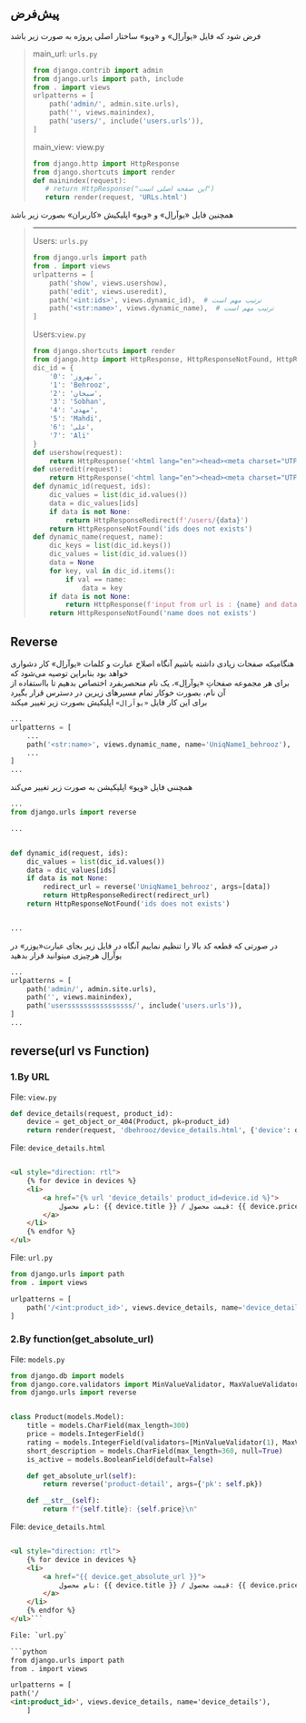 ## پیش‌فرض

فرض شود که فایل «یوآراِل» و «ویو» ساختار اصلی پروژه به صورت زیر باشد
> main_url: `urls.py`
>
> ```python
> from django.contrib import admin
> from django.urls import path, include
> from . import views
> urlpatterns = [
>     path('admin/', admin.site.urls),
>     path('', views.mainindex),
>     path('users/', include('users.urls')),
> ]
> 
> ```
> main_view: view.py
>
> ```python
> from django.http import HttpResponse
> from django.shortcuts import render
> def mainindex(request):
>    # return HttpResponse("این صفحه اصلی است")
>    return render(request, 'URLs.html')
>  ```
همچنین فایل «یوآراِل» و «ویو» اپلیکیش «کاربران» بصورت زیر باشد
> --- 
> Users: `urls.py`
> ```python
> from django.urls import path
> from . import views
> urlpatterns = [
>     path('show', views.usershow),
>     path('edit', views.useredit),
>     path('<int:ids>', views.dynamic_id),  # ترتیب مهم است
>     path('<str:name>', views.dynamic_name),  # ترتیب مهم است
> ] 
> ```
> Users:`view.py`
>
> ```python
> from django.shortcuts import render
> from django.http import HttpResponse, HttpResponseNotFound, HttpResponseRedirect
> dic_id = {
>     '0': 'بهروز',
>     '1': 'Behrooz',
>     '2': 'سبحان',
>     '3': 'Sobhan',
>     '4': 'مهدی',
>     '5': 'Mahdi',
>     '6': 'علی',
>     '7': 'Ali'
> }
> def usershow(request):
>     return HttpResponse('<html lang="en"><head><meta charset="UTF-8"></head><body><ul><li>صفحه نمایش کاربران و برای ورود به صفحه اصلی لینک زیر را کلیک نمایید</li><a href="http://127.0.0.1:8000"><li>127.0.0.1:8000</li></a></ul></body></html>')
> def useredit(request):
>     return HttpResponse('<html lang="en"><head><meta charset="UTF-8"></head><body><ul><li>صفحه ادیت کاربران </li><a href="http://127.0.0.1:8000"><li>127.0.0.1:8000</li></a></ul></body></html>')
> def dynamic_id(request, ids):
>     dic_values = list(dic_id.values())
>     data = dic_values[ids]
>     if data is not None:
>         return HttpResponseRedirect(f'/users/{data}')
>     return HttpResponseNotFound('ids does not exists')
> def dynamic_name(request, name):
>     dic_keys = list(dic_id.keys())
>     dic_values = list(dic_id.values())
>     data = None
>     for key, val in dic_id.items():
>         if val == name:
>             data = key
>     if data is not None:
>         return HttpResponse(f'input from url is : {name} and data is : {data}')
>     return HttpResponseNotFound('name does not exists')
>  ```

## Reverse

هنگامیکه صفحات زیادی داشته باشیم آنگاه اصلاح عبارت و کلمات «یوآراِل» کار دشواری خواهد بود بنابراین توصیه می‌شود که<br>
برای هر مجموعه صفحاتِ «یوآراِل»، یک نام منحصربفرد اختصاص بدهیم تا بااستفاده از آن نام، بصورت خوکار تمام مسیرهای زیرین در دسترس قرار بگیرد<br>
برای این کار فایل `«یوآراِل»` اپلیکیش بصورت زیر تغییر میکند<br>

```python
...
urlpatterns = [
    ...
    path('<str:name>', views.dynamic_name, name='UniqName1_behrooz'),
    ...
]
...
```

همچننی فایل «ویو» اپلیکیشن به صورت زیر تغییر می‌کند

```python
...
from django.urls import reverse

...


def dynamic_id(request, ids):
    dic_values = list(dic_id.values())
    data = dic_values[ids]
    if data is not None:
        redirect_url = reverse('UniqName1_behrooz', args=[data])
        return HttpResponseRedirect(redirect_url)
    return HttpResponseNotFound('ids does not exists')


...

```

در صورتی که قطعه کد بالا را تنظیم نماییم آنگاه در فایل زیر بجای عبارت«یوزر» در یوآراِل هرچیزی میتوانید قرار بدهید

```python
...
urlpatterns = [
    path('admin/', admin.site.urls),
    path('', views.mainindex),
    path('userssssssssssssssss/', include('users.urls')),
]
...
```

## reverse(url vs Function)

### 1.By URL

File: `view.py`

```python
def device_details(request, product_id):
    device = get_object_or_404(Product, pk=product_id)
    return render(request, 'dbehrooz/device_details.html', {'device': device})
```

File: `device_details.html`

```html

<ul style="direction: rtl">
    {% for device in devices %}
    <li>
        <a href="{% url 'device_details' product_id=device.id %}">
            نام محصول: {{ device.title }} / قیمت محصول: {{ device.price }}
        </a>
    </li>
    {% endfor %}
</ul>
```

File: `url.py`

```python
from django.urls import path
from . import views

urlpatterns = [
    path('/<int:product_id>', views.device_details, name='device_details'),
]
```

### 2.By function(get_absolute_url)

File: `models.py`

```python
from django.db import models
from django.core.validators import MinValueValidator, MaxValueValidator
from django.urls import reverse


class Product(models.Model):
    title = models.CharField(max_length=300)
    price = models.IntegerField()
    rating = models.IntegerField(validators=[MinValueValidator(1), MaxValueValidator(5)], default=0)
    short_description = models.CharField(max_length=360, null=True)
    is_active = models.BooleanField(default=False)

    def get_absolute_url(self):
        return reverse('product-detail', args={'pk': self.pk})

    def __str__(self):
        return f"{self.title}: {self.price}\n"

```

File: `device_details.html`

```html

<ul style="direction: rtl">
    {% for device in devices %}
    <li>
        <a href="{{ device.get_absolute_url }}">
            نام محصول: {{ device.title }} / قیمت محصول: {{ device.price }}
        </a>
    </li>
    {% endfor %}
</ul>```

File: `url.py`

```python
from django.urls import path
from . import views

urlpatterns = [
path('/
<int:product_id>', views.device_details, name='device_details'),
    ]
```



